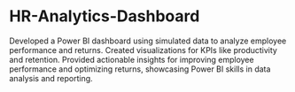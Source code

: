# HR-Analytics-Dashboard
Developed a Power BI dashboard using simulated data to analyze employee performance and returns. Created visualizations for KPIs like productivity and retention. Provided actionable insights for improving employee performance and optimizing returns, showcasing Power BI skills in data analysis and reporting.
